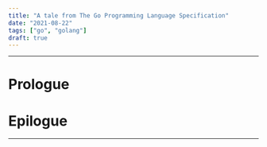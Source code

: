 ```yaml
---
title: "A tale from The Go Programming Language Specification"
date: "2021-08-22"
tags: ["go", "golang"]
draft: true
---
```


---

# Prologue

# Epilogue

---
